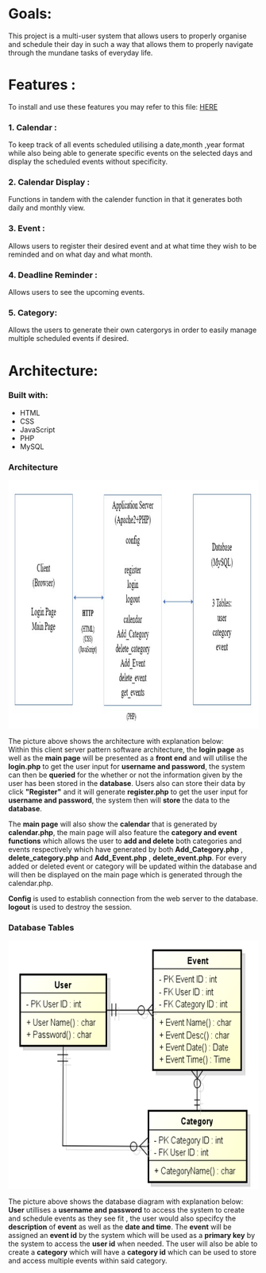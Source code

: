 # Goals:
This project is a multi-user system that allows users to properly organise and schedule their day in such a way that allows them to properly navigate through the mundane tasks of everyday life. 
# Features :
  To install and use these features you may refer to this file: [HERE](../README.md)
  ### 1. Calendar :
  To keep track of all events scheduled utilising a date,month ,year format while also being able to generate specific events on the selected days and display the scheduled events without specificity.
  ### 2. Calendar Display :
  Functions in tandem with the calender function in that it generates both daily and monthly view.
  ### 3. Event :
  Allows users to register their desired event and at what time they wish to be reminded and on what day and what month.
  ### 4. Deadline Reminder :
  Allows users to see the upcoming events.
  ### 5. Category:
  Allows the users to generate their own catergorys in order to easily manage multiple scheduled events if desired.
  
# Architecture:
### Built with:
- HTML
- CSS
- JavaScript
- PHP
- MySQL

### Architecture 
<img src="../src/img/Architecture.jpg" alt="Architecture" width="800" height="500">

The picture above shows the architecture with explanation below: <br>
Within this client server pattern software architecture, the **login page** as well as the **main page** will be presented as a **front end** and will utilise the **login.php** to get the user input for **username and password**, the system can then be **queried** for the whether or not the information given by the user has been stored in the **database**. Users also can store their data by click **"Register"** and it will generate **register.php** to get the user input for **username and password**, the system then will **store** the data to the **database**. 

The **main page** will also show the **calendar** that is generated by **calendar.php**, the main page will also feature the **category and event functions** which allows the user to **add and delete** both categories and events respectively which have generated by both **Add_Category.php** , **delete_category.php** and **Add_Event.php** , **delete_event.php**. For every added or deleted event or category will be updated within the database and will then be displayed on the main page which is generated through the calendar.php.

**Config** is used to establish connection from the web server to the database. **logout** is used to destroy the session.

### Database Tables
<img src="../src/img/Database_Tables.png" alt="Database_Tables" width="700" height="500"> 

The picture above shows the database diagram with explanation below: <br>
**User** utillises a **username and password** to access the system to create and schedule events as they see fit , the user would also specifcy the **description** of **event** as well as the **date and time**. The **event** will be assigned an **event id** by the system which will be used as a **primary key** by the system to access the **user id** when needed. The user will also be able to create a **category** which will have a **category id** which can be used to store and access multiple events within said category.
